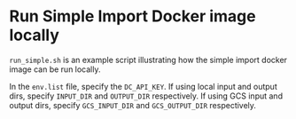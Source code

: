 # Run Simple Import Docker image locally

`run_simple.sh` is an example script illustrating how the simple import docker image
can be run locally.

In the `env.list` file, specify the `DC_API_KEY`.
If using local input and output dirs, specify `INPUT_DIR` and `OUTPUT_DIR` respectively.
If using GCS input and output dirs, specify `GCS_INPUT_DIR` and `GCS_OUTPUT_DIR` respectively.
